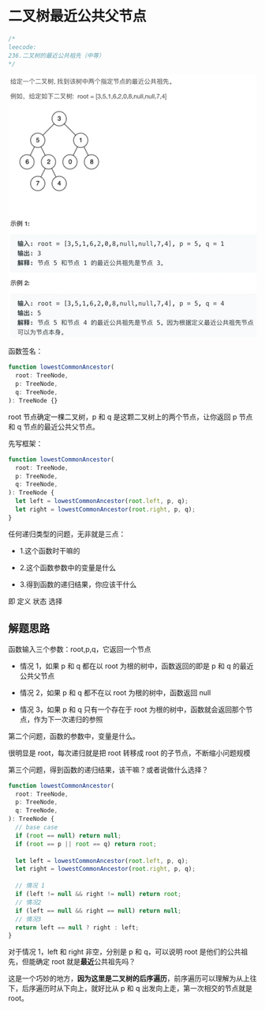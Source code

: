 # 二叉树最近公共父节点

```typescript
/*
leecode:
236.二叉树的最近公共祖先（中等）
*/
```

![二叉树最近公共父节点](../../../../resource/blogs/images/algorithm/二叉树最近公共父节点.webp)

函数签名：

```typescript
function lowestCommonAncestor(
  root: TreeNode,
  p: TreeNode,
  q: TreeNode,
): TreeNode {}
```

root 节点确定一棵二叉树，p 和 q 是这颗二叉树上的两个节点，让你返回 p 节点和 q 节点的最近公共父节点。

先写框架：

```typescript
function lowestCommonAncestor(
  root: TreeNode,
  p: TreeNode,
  q: TreeNode,
): TreeNode {
  let left = lowestCommonAncestor(root.left, p, q);
  let right = lowestCommonAncestor(root.right, p, q);
}
```

任何递归类型的问题，无非就是三点：

- 1.这个函数时干嘛的

- 2.这个函数参数中的变量是什么

- 3.得到函数的递归结果，你应该干什么

即 定义 状态 选择

## 解题思路

函数输入三个参数：root,p,q，它返回一个节点

- 情况 1，如果 p 和 q 都在以 root 为根的树中，函数返回的即是 p 和 q 的最近公共父节点

- 情况 2，如果 p 和 q 都不在以 root 为根的树中，函数返回 null

- 情况 3，如果 p 和 q 只有一个存在于 root 为根的树中，函数就会返回那个节点，作为下一次递归的参照

第二个问题，函数的参数中，变量是什么。

很明显是 root，每次递归就是把 root 转移成 root 的子节点，不断缩小问题规模

第三个问题，得到函数的递归结果，该干嘛？或者说做什么选择？

```typescript
function lowestCommonAncestor(
  root: TreeNode,
  p: TreeNode,
  q: TreeNode,
): TreeNode {
  // base case
  if (root == null) return null;
  if (root == p || root == q) return root;

  let left = lowestCommonAncestor(root.left, p, q);
  let right = lowestCommonAncestor(root.right, p, q);

  // 情况 1
  if (left != null && right != null) return root;
  // 情况2
  if (left == null && right == null) return null;
  // 情况3
  return left == null ? right : left;
}
```

对于情况 1，left 和 right 非空，分别是 p 和 q，可以说明 root 是他们的公共祖先，但能确定 root 就是**最近**公共祖先吗？

这是一个巧妙的地方，**因为这里是二叉树的后序遍历**，前序遍历可以理解为从上往下，后序遍历时从下向上，就好比从 p 和 q 出发向上走，第一次相交的节点就是 root。
